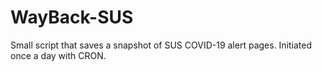 # WayBack-SUS

Small script that saves a snapshot of SUS COVID-19 alert pages. Initiated once a day with CRON. 
